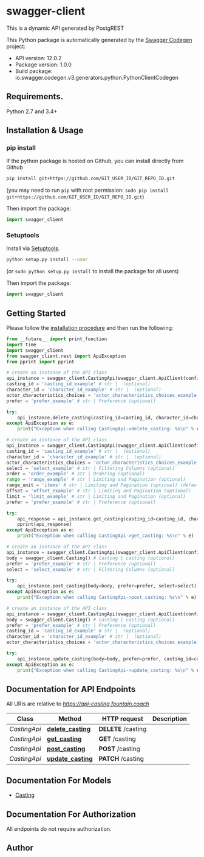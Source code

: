 # swagger-client
This is a dynamic API generated by PostgREST

This Python package is automatically generated by the [Swagger Codegen](https://github.com/swagger-api/swagger-codegen) project:

- API version: 12.0.2
- Package version: 1.0.0
- Build package: io.swagger.codegen.v3.generators.python.PythonClientCodegen

## Requirements.

Python 2.7 and 3.4+

## Installation & Usage
### pip install

If the python package is hosted on Github, you can install directly from Github

```sh
pip install git+https://github.com/GIT_USER_ID/GIT_REPO_ID.git
```
(you may need to run `pip` with root permission: `sudo pip install git+https://github.com/GIT_USER_ID/GIT_REPO_ID.git`)

Then import the package:
```python
import swagger_client 
```

### Setuptools

Install via [Setuptools](http://pypi.python.org/pypi/setuptools).

```sh
python setup.py install --user
```
(or `sudo python setup.py install` to install the package for all users)

Then import the package:
```python
import swagger_client
```

## Getting Started

Please follow the [installation procedure](#installation--usage) and then run the following:

```python
from __future__ import print_function
import time
import swagger_client
from swagger_client.rest import ApiException
from pprint import pprint

# create an instance of the API class
api_instance = swagger_client.CastingApi(swagger_client.ApiClient(configuration))
casting_id = 'casting_id_example' # str |  (optional)
character_id = 'character_id_example' # str |  (optional)
actor_characteristics_choices = 'actor_characteristics_choices_example' # str |  (optional)
prefer = 'prefer_example' # str | Preference (optional)

try:
    api_instance.delete_casting(casting_id=casting_id, character_id=character_id, actor_characteristics_choices=actor_characteristics_choices, prefer=prefer)
except ApiException as e:
    print("Exception when calling CastingApi->delete_casting: %s\n" % e)

# create an instance of the API class
api_instance = swagger_client.CastingApi(swagger_client.ApiClient(configuration))
casting_id = 'casting_id_example' # str |  (optional)
character_id = 'character_id_example' # str |  (optional)
actor_characteristics_choices = 'actor_characteristics_choices_example' # str |  (optional)
select = 'select_example' # str | Filtering Columns (optional)
order = 'order_example' # str | Ordering (optional)
range = 'range_example' # str | Limiting and Pagination (optional)
range_unit = 'items' # str | Limiting and Pagination (optional) (default to items)
offset = 'offset_example' # str | Limiting and Pagination (optional)
limit = 'limit_example' # str | Limiting and Pagination (optional)
prefer = 'prefer_example' # str | Preference (optional)

try:
    api_response = api_instance.get_casting(casting_id=casting_id, character_id=character_id, actor_characteristics_choices=actor_characteristics_choices, select=select, order=order, range=range, range_unit=range_unit, offset=offset, limit=limit, prefer=prefer)
    pprint(api_response)
except ApiException as e:
    print("Exception when calling CastingApi->get_casting: %s\n" % e)

# create an instance of the API class
api_instance = swagger_client.CastingApi(swagger_client.ApiClient(configuration))
body = swagger_client.Casting() # Casting | casting (optional)
prefer = 'prefer_example' # str | Preference (optional)
select = 'select_example' # str | Filtering Columns (optional)

try:
    api_instance.post_casting(body=body, prefer=prefer, select=select)
except ApiException as e:
    print("Exception when calling CastingApi->post_casting: %s\n" % e)

# create an instance of the API class
api_instance = swagger_client.CastingApi(swagger_client.ApiClient(configuration))
body = swagger_client.Casting() # Casting | casting (optional)
prefer = 'prefer_example' # str | Preference (optional)
casting_id = 'casting_id_example' # str |  (optional)
character_id = 'character_id_example' # str |  (optional)
actor_characteristics_choices = 'actor_characteristics_choices_example' # str |  (optional)

try:
    api_instance.update_casting(body=body, prefer=prefer, casting_id=casting_id, character_id=character_id, actor_characteristics_choices=actor_characteristics_choices)
except ApiException as e:
    print("Exception when calling CastingApi->update_casting: %s\n" % e)
```

## Documentation for API Endpoints

All URIs are relative to *https://api-casting.fountain.coach*

Class | Method | HTTP request | Description
------------ | ------------- | ------------- | -------------
*CastingApi* | [**delete_casting**](docs/CastingApi.md#delete_casting) | **DELETE** /casting | 
*CastingApi* | [**get_casting**](docs/CastingApi.md#get_casting) | **GET** /casting | 
*CastingApi* | [**post_casting**](docs/CastingApi.md#post_casting) | **POST** /casting | 
*CastingApi* | [**update_casting**](docs/CastingApi.md#update_casting) | **PATCH** /casting | 

## Documentation For Models

 - [Casting](docs/Casting.md)

## Documentation For Authorization

 All endpoints do not require authorization.


## Author


